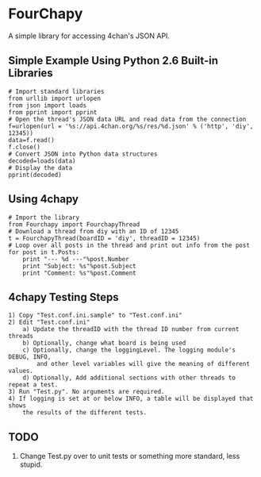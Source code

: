 FourChapy
=====
A simple library for accessing 4chan's JSON API.  


Simple Example Using Python 2.6 Built-in Libraries
-----
	# Import standard libraries 
	from urllib import urlopen
	from json import loads
	from pprint import pprint
	# Open the thread's JSON data URL and read data from the connection
	f=urlopen(url = '%s://api.4chan.org/%s/res/%d.json' % ('http', 'diy', 12345))
	data=f.read()
	f.close()
	# Convert JSON into Python data structures
	decoded=loads(data)
	# Display the data
	pprint(decoded)


Using 4chapy
-----
	# Import the library
	from Fourchapy import FourchapyThread
	# Download a thread from diy with an ID of 12345
	t = FourchapyThread(boardID = 'diy', threadID = 12345)
	# Loop over all posts in the thread and print out info from the post
	for post in t.Posts:
		print "--- %d ---"%post.Number
		print "Subject: %s"%post.Subject
		print "Comment: %s"%post.Comment
		
		
4chapy Testing Steps
-----
	1) Copy "Test.conf.ini.sample" to "Test.conf.ini"
	2) Edit "Test.conf.ini"
		a) Update the threadID with the thread ID number from current threads
		b) Optionally, change what board is being used
		c) Optionally, change the loggingLevel. The logging module's DEBUG, INFO, 
			and other level variables will give the meaning of different values. 
		d) Optionally, Add additional sections with other threads to repeat a test.  
	3) Run "Test.py". No arguments are required. 
	4) If logging is set at or below INFO, a table will be displayed that shows
		the results of the different tests.  


TODO
-----
1.  Change Test.py over to unit tests or something more standard, less stupid. 
